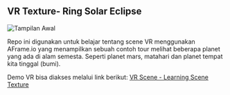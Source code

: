 ## VR Texture- Ring Solar Eclipse
![Tampilan Awal](assets/images/preview-1.png)

Repo ini digunakan untuk belajar tentang scene VR menggunakan AFrame.io yang menampilkan
sebuah contoh tour melihat beberapa planet yang ada di alam semesta.
Seperti planet mars, matahari dan planet tempat kita tinggal (bumi).

Demo VR bisa diakses melalui link berikut:
[VR Scene - Learning Scene Texture](https://hail-tricolor-cloth.glitch.me)